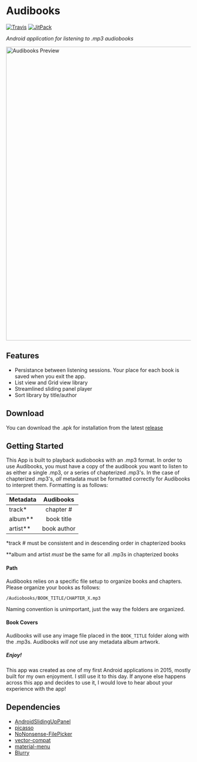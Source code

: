 # Audibooks

[![Travis](https://img.shields.io/travis/rust-lang/rust.svg)]()
[![JitPack](https://img.shields.io/jitpack/v/jitpack/maven-simple.svg)]()

_Android application for listening to .mp3 audiobooks_


<img src="https://raw.githubusercontent.com/zachhannum/audibooks/master/Images/audibooks_preview.png"
       alt="Audibooks Preview" width="800"/>

## Features
- Persistance between listening sessions. Your place for each book is saved when you exit the app.
- List view and Grid view library
- Streamlined sliding panel player
- Sort library by title/author

## Download

You can download the .apk for installation from the latest [release](https://github.com/zachhannum/audibooks/releases)

## Getting Started

This App is built to playback audiobooks with an .mp3 format. In order to use Audibooks, you must have a copy of the audibook you want to listen to as either a single .mp3, or a series of chapterized .mp3's. In the case of chapterized .mp3's, _all_ metadata must be formatted correctly for Audibooks to interpret them. Formatting is as follows:

| Metadata        | Audibooks |    
| ------------- |:-------------:| 
| track\*      | chapter # | 
| album\*\*      | book title      |
| artist\*\* | book author   |

\*track # must be consistent and in descending order in chapterized books

\*\*album and artist _must_ be the same for all .mp3s in chapterized books

#### Path

Audibooks relies on a specific file setup to organize books and chapters. Please organize your books as follows:

`/Audiobooks/BOOK_TITLE/CHAPTER_X.mp3`

Naming convention is unimportant, just the way the folders are organized.

#### Book Covers

Audibooks will use any image file placed in the `BOOK_TITLE` folder along with the .mp3s. Audibooks _will not_ use any metadata album artwork.

##### Enjoy!

This app was created as one of my first Android applications in 2015, mostly built for my own enjoyment. I still use it to this day. If anyone else happens across this app and decides to use it, I would love to hear about your experience with the app!

## Dependencies
- [AndroidSlidingUpPanel](https://github.com/umano/AndroidSlidingUpPanel)
- [picasso](https://github.com/square/picasso)
- [NoNonsense-FilePicker](https://github.com/spacecowboy/NoNonsense-FilePicker)
- [vector-compat](https://github.com/wnafee/vector-compat)
- [material-menu](https://github.com/balysv/material-menu)
- [Blurry](https://github.com/wasabeef/Blurry)



